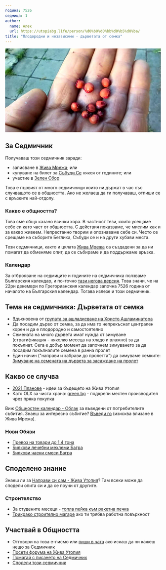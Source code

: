 ```yaml
---
година: 7526
седмица: 1
author: 
  name: Алек
  url: https://utopiabg.life/person/%d0%b0%d0%bb%d0%b5%d0%ba/
title: "Плодородни и независими - дърветата от семка"
---
```


![Ръка със семена](/images/седмичник-1-7526.jpg)

## За Седмичник

Получаваш този седмичник заради:
- записване в [Жива Мрежа](https://zhiva.be); или
- купуване на билет за [Събуди Се](https://wakeup-bg.com) някоя от годините; или
- участие в [Зелен Сбор](http://greenassn.com/)

Това е първият от много седмичници които ни държат в час със случващото се в общността. Ако не желаеш да ги получаваш, отпиши се с връзките най-отдолу.

### Какво е общността?

Това сме общо казано всички хора. В частност тези, които усещаме себе си като част от общността. С действия показваме, че мислим как и за какво живеем. Непрестанно творим и опознаваме себе си. Често се срещаме на съборите Беглика, Събуди се и на други хубави места.

Тези седмичници, както и цялата [Жива Мрежа](https://zhiva.be) са създадени за да ни помагат да обменяме опит, да се събираме и да поддържаме връзка.

### Календар

За отброяване на седмиците и годините на седмичника ползваме Българския календар, и по-точно [тази негова версия](https://bgkalendar.com/?lang=bg). Това значи, че на 22ри декември по Грегорианския календар започна 7526 година от началото на Българския календар. Тогава излезе и този седмичник.

## Тема на седмичника: Дърветата от семка
* Вдъхновена от [групата за ашладисване на Христо Ашламинатора](https://www.facebook.com/groups/1571876816229809)
* Да посадим дърво от семка, за да има то непрекъснат централен корен и да е плодородно и самостоятелно
* Семената на много дървета имат нужда от зимуване (стратификация - няколко месеца на хладо и влажно) за да покълнат. Сега е добър момент да започнем зимуването за да посадим покълналите семена в ранна пролет
* Един начин ("направи и забрави до пролетта") да зимуваме семките: [Зимуване на семената на дървета за засаждане на пролет](https://utopiabg.life/diy/%d0%b7%d0%b8%d0%bc%d1%83%d0%b2%d0%b0%d0%bd%d0%b5-%d0%bd%d0%b0-%d1%81%d0%b5%d0%bc%d0%b5%d0%bd%d0%b0%d1%82%d0%b0-%d0%bd%d0%b0-%d0%b4%d1%8a%d1%80%d0%b2%d0%b5%d1%82%d0%b0%d1%82%d0%b0-%d0%b7%d0%b0-%d0%b7/)

## Какво се случва

- [2021 Планове](https://utopiabg.life/forums/%D0%A2%D0%B5%D0%BC%D0%B0/2021-%d0%bf%d0%bb%d0%b0%d0%bd%d0%be%d0%b2%d0%b5/) - идеи за бъдещето на Жива Утопия
- Като OLX за чиста храна: [green.bg](https://green.bg) - подкрепи местен производител чрез пряка покупка

Виж [Общностен календар - Облак](https://oblak.otselo.eu/apps/calendar/p/6Fmi34fsk8did8Yb) за въведени от потребителите събития.
Знаеш за интересно събитие? [Въведи го](https://oblak.otselo.eu/apps/calendar/dayGridMonth/now#) (изисква влизане в Жива Мрежа).

### Нови Обяви

* [Превоз на товари до 1.4 тона](https://utopiabg.life/products/%d0%bf%d1%80%d0%b5%d0%b2%d0%be%d0%b7-%d0%bd%d0%b0-%d1%82%d0%be%d0%b2%d0%b0%d1%80%d0%b8-%d0%b4%d0%be-14-%d1%82%d0%be%d0%bd%d0%b0/)
* [Билкови лечебни мехлеми Багра](https://utopiabg.life/products/%d0%b1%d0%b8%d0%bb%d0%ba%d0%be%d0%b2%d0%b8-%d0%bb%d0%b5%d1%87%d0%b5%d0%b1%d0%bd%d0%b8-%d0%bc%d0%b5%d1%85%d0%bb%d0%b5%d0%bc%d0%b8-%d0%b1%d0%b0%d0%b3%d1%80%d0%b0/)
* [Билкови чаени смеси Багра](https://utopiabg.life/products/%d0%b1%d0%b8%d0%bb%d0%ba%d0%be%d0%b2%d0%b8-%d1%87%d0%b0%d0%bd%d0%b8-%d1%81%d0%bc%d0%b5%d1%81%d0%b8-%d0%b1%d0%b0%d0%b3%d1%80%d0%b0/)

## Споделено знание

Знаеш ли за [Направи си сам - Жива Утопия](https://utopiabg.life/%d0%bd%d0%b0%d0%bf%d1%80%d0%b0%d0%b2%d0%b8-%d1%81%d0%b8-%d1%81%d0%b0%d0%bc/)? Там всеки може да сподели опита си и да се поучи от другите. 

### Строителство

* За студените месеци - [топла пейка към ракетна печка](https://utopiabg.life/diy/%d1%82%d0%be%d0%bf%d0%bb%d0%b0-%d0%bf%d0%b5%d0%b9%d0%ba%d0%b0-%d0%ba%d1%8a%d0%bc-%d1%80%d0%b0%d0%ba%d0%b5%d1%82%d0%bd%d0%b0-%d0%bf%d0%b5%d1%87%d0%ba%d0%b0-%d0%b3%d0%b0%d0%bc%d0%b5%d1%80%d0%b0/)
* [Трикрако строително магаре](https://utopiabg.life/diy/%d1%82%d1%80%d0%b8%d0%ba%d1%80%d0%b0%d0%ba%d0%be-%d1%81%d1%82%d1%80%d0%be%d0%b8%d1%82%d0%b5%d0%bb%d0%bd%d0%be-%d0%bc%d0%b0%d0%b3%d0%b0%d1%80%d0%b5/) ако ти трябва работна повърхност

## Участвай в Общността
* Отговори на това е-писмо или [пиши в чата](https://oblak.otselo.eu/call/7iuqaeci) ако искаш да ни кажеш нещо за Седмичник
* [Посети форума на Жива Утопия](https://utopiabg.life/)
* [Помагай с писането на Седмичник](https://oblak.otselo.eu/apps/deck/#/board/5/details)
* [Сподели този седмичник](https://zhiva.be/%D1%81%D0%B5%D0%B4%D0%BC%D0%B8%D1%87%D0%BD%D0%B8%D0%BA/7526-1/)
